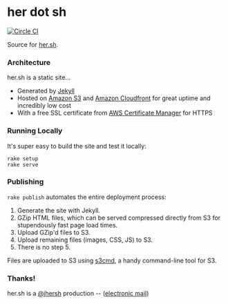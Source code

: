 # her dot sh

[![Circle CI](https://circleci.com/gh/jhersh/her.sh.svg?style=svg&circle-token=b14375d9acfaff56b8d07ee03b0fae207b874efa)](https://circleci.com/gh/jhersh/her.sh)

Source for [her.sh](https://her.sh).

### Architecture

her.sh is a static site...

- Generated by [Jekyll](http://jekyllrb.com/)
- Hosted on [Amazon S3](https://aws.amazon.com/s3/) and [Amazon Cloudfront](https://aws.amazon.com/cloudfront/) for great uptime and incredibly low cost
- With a free SSL certificate from [AWS Certificate Manager](https://aws.amazon.com/certificate-manager/) for HTTPS


### Running Locally

It's super easy to build the site and test it locally:

```
rake setup
rake serve
```

### Publishing

`rake publish` automates the entire deployment process:

1. Generate the site with Jekyll.
2. GZip HTML files, which can be served compressed directly from S3 for stupendously fast page load times.
3. Upload GZip'd files to S3.
4. Upload remaining files (images, CSS, JS) to S3.
5. There is no step 5.

Files are uploaded to S3 using [s3cmd](http://s3tools.org/s3cmd), a handy command-line tool for S3.

### Thanks!

her.sh is a [@jhersh](https://github.com/jhersh) production -- ([electronic mail](mailto:jon@her.sh))
